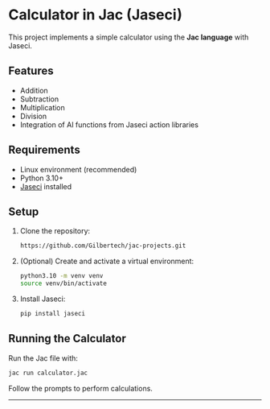 # Calculator in Jac (Jaseci)

This project implements a simple calculator using the **Jac language** with Jaseci.

## Features

* Addition
* Subtraction
* Multiplication
* Division
* Integration of AI functions from Jaseci action libraries

## Requirements

* Linux environment (recommended)
* Python 3.10+
* [Jaseci](https://pypi.org/project/jaseci/) installed

## Setup

1. Clone the repository:

   ```bash
   https://github.com/Gilbertech/jac-projects.git

   ```

2. (Optional) Create and activate a virtual environment:

   ```bash
   python3.10 -m venv venv
   source venv/bin/activate
   ```

3. Install Jaseci:

   ```bash
   pip install jaseci
   ```

## Running the Calculator

Run the Jac file with:

```bash
jac run calculator.jac
```

Follow the prompts to perform calculations.

---
